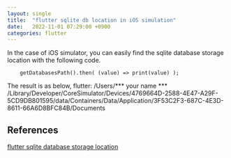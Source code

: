 ```yaml
---
layout: single
title:  "flutter sqlite db location in iOS simulation"
date:   2022-11-01 07:29:00 +0900
categories: flutter
---
```


In the case of iOS simulator, you can easily find the sqlite database storage location with the following code.

```flutter
    getDatabasesPath().then( (value) => print(value) );
```

The result is as below,
flutter: /Users/*** your name *** /Library/Developer/CoreSimulator/Devices/4769664D-2588-4E47-A29F-5CD9DB801595/data/Containers/Data/Application/3F53C2F3-687C-4E3D-8611-66A6D8BFC84B/Documents

## References
[flutter sqlite database storage location](https://stackoverflow.com/questions/64590291/flutter-sqlite-database-storage-location/74057754#74057754)